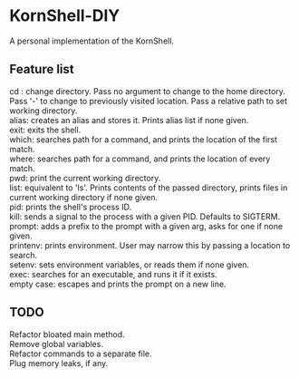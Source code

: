 # KornShell-DIY

A personal implementation of the KornShell.

## Feature list

cd : change directory. Pass no argument to change to the home directory. Pass '-' to change to previously visited location. Pass a relative path to set working directory.  
alias: creates an alias and stores it. Prints alias list if none given.  
exit: exits the shell.  
which: searches path for a command, and prints the location of the first match.  
where: searches path for a command, and prints the location of every match.  
pwd: print the current working directory.  
list: equivalent to 'ls'. Prints contents of the passed directory, prints files in current working directory if none given.  
pid: prints the shell's process ID.  
kill: sends a signal to the process with a given PID. Defaults to SIGTERM.  
prompt: adds a prefix to the prompt with a given arg, asks for one if none given.  
printenv: prints environment. User may narrow this by passing a location to search.  
setenv: sets environment variables, or reads them if none given.  
exec: searches for an executable, and runs it if it exists.  
empty case: escapes and prints the prompt on a new line.  


## TODO

Refactor bloated main method.  
Remove global variables.  
Refactor commands to a separate file.  
Plug memory leaks, if any.  
